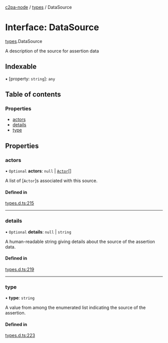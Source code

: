 [c2pa-node](../README.md) / [types](../modules/types.md) / DataSource

# Interface: DataSource

[types](../modules/types.md).DataSource

A description of the source for assertion data

## Indexable

▪ [property: `string`]: `any`

## Table of contents

### Properties

- [actors](types.DataSource.md#actors)
- [details](types.DataSource.md#details)
- [type](types.DataSource.md#type)

## Properties

### actors

• `Optional` **actors**: ``null`` \| [`Actor`](types.Actor.md)[]

A list of [`Actor`]s associated with this source.

#### Defined in

[types.d.ts:215](https://github.com/contentauth/c2pa-node/blob/0f9f00a/js-src/types.d.ts#L215)

___

### details

• `Optional` **details**: ``null`` \| `string`

A human-readable string giving details about the source of the assertion data.

#### Defined in

[types.d.ts:219](https://github.com/contentauth/c2pa-node/blob/0f9f00a/js-src/types.d.ts#L219)

___

### type

• **type**: `string`

A value from among the enumerated list indicating the source of the assertion.

#### Defined in

[types.d.ts:223](https://github.com/contentauth/c2pa-node/blob/0f9f00a/js-src/types.d.ts#L223)
